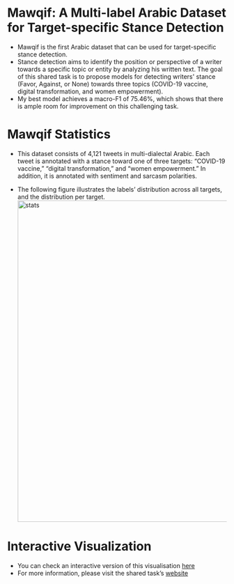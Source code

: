 # Mawqif: A Multi-label Arabic Dataset for Target-specific Stance Detection
- Mawqif is the first Arabic dataset that can be used for target-specific stance detection.
- Stance detection aims to identify the position or perspective of a writer towards a specific topic or entity by analyzing his written text. The goal of this shared task is to propose models for detecting writers' stance (Favor, Against, or None) towards three topics (COVID-19 vaccine, digital transformation, and women empowerment).
- My best model achieves a macro-F1 of 75.46%, which shows that there is ample room for improvement on this challenging task.

# Mawqif Statistics
- This dataset consists of 4,121 tweets in multi-dialectal Arabic. Each tweet is annotated with a stance toward one of three targets: “COVID-19 vaccine,” “digital transformation,” and “women empowerment.” In addition, it is annotated with sentiment and sarcasm polarities.

- The following figure illustrates the labels’ distribution across all targets, and the distribution per target.
  <img width="738" alt="stats" src="https://github.com/esraa-ehab/Mawqif-Arabic-Stance-Detection/assets/58075520/437ad752-f817-4306-b9e2-c4a888cf57ce">

# Interactive Visualization
- You can check an interactive version of this visualisation [here](https://public.tableau.com/app/profile/nora6106/viz/MawqifDatasetDashboard/Dashboard1)
- For more information, please visit the shared task’s [website](https://sites.google.com/view/stanceeval/home)
